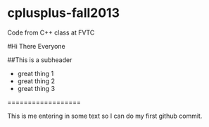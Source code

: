cplusplus-fall2013
==================

Code from C++ class at FVTC

#Hi There Everyone

##This is a subheader

- great thing 1
- great thing 2
- great thing 3

==================

This is me entering in some text so I can do my first github commit.

